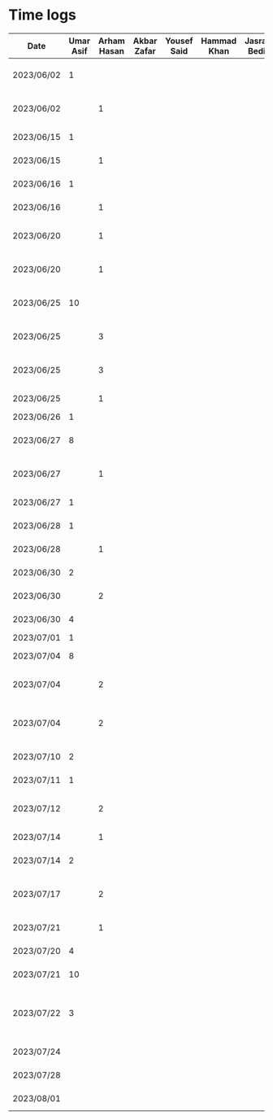 # Time logs
|Date   | Umar Asif | Arham Hasan | Akbar Zafar | Yousef Said | Hammad Khan | Jasraj Bedi | Task |
|-|-|-|-|-|-|-|-|
| 2023/06/02  |1|||||| D1: Proposal Document + Powerpoint|
| 2023/06/02  ||1||||| D1: Proposal Document + Powerpoint|
| 2023/06/15 |1||||| | Added boilerplate for project|
| 2023/06/15 ||1|||| | Added boilerplate for project|
| 2023/06/16|1|||||  | D2: Buddy team's evaluation|
| 2023/06/16||1||||  | D2: Buddy team's evaluation|
| 2023/06/20||1||||  | Reserach most suitable architecture|
| 2023/06/20||1||||  | Reserach most suitable android framework/library|
| 2023/06/25|10|||||  | Added auth and mvvm architecture|
| 2023/06/25||3||||  | Added auth and mvvm architecture|
| 2023/06/25||3||||  | Added auth and mvvm architecture|
| 2023/06/25||1||||  | Setup Firestore DB|
| 2023/06/26|1|||||  | Fixed Login Bug|
| 2023/06/27 |8||||| | Navbar + Screens to navigate|
| 2023/06/27 ||1|||| | Navbar + Screens to navigate|
| 2023/06/27 |1||||| | Navigation Bug fix|
| 2023/06/28  |1|||||| D3: Prototype Demo|
| 2023/06/28  ||1||||| D3: Prototype Demo|
| 2023/06/30  |2|||||| D3: Prototype Document|
| 2023/06/30  ||2||||| D3: Prototype Document|
| 2023/06/30  |4||||||Dropdown menu and new screens|
| 2023/07/01  |1|||||| Added Sign out|
| 2023/07/04  |8|||||| Added Repository style|
| 2023/07/04  ||2||||| Added DB Operations for farm DB|
| 2023/07/04  ||2||||| Added DB Operations for farmUserRelation DB|
| 2023/07/10  |2|||||| Added Settings Page|
| 2023/07/11  |1|||||| Added User Repository|
| 2023/07/12  ||2||||| Added DB Operations for Inventory DB|
| 2023/07/14  ||1||||| D4: Architecture Style Examples|
| 2023/07/14  |2|||||| D4: Architecture Style Examples|
| 2023/07/17  ||2||||| Added DB Operations for storing transactions|
| 2023/07/21  ||1||||| D5: Design Pattern Examples |
| 2023/07/20  |4|||||| Dealing with Instagram|
| 2023/07/21  |10|||||| Adding Maps and fridge page|
| 2023/07/22  |3|||||| updating fridge page and instagram page, ability to change farm name|
| 2023/07/24  ||||||| D6: Final Presentation|
| 2023/07/28  ||||||| D6: Arch + Design Document|
| 2023/08/01  ||||||| D7: Final Status Report|
